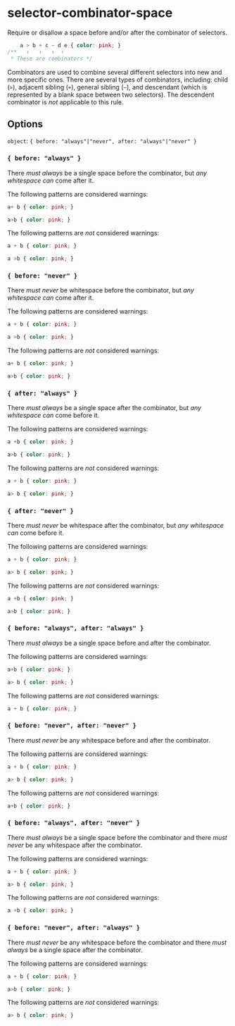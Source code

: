 # selector-combinator-space

Require or disallow a space before and/or after the combinator of selectors.

```css
    a > b + c ~ d e { color: pink; }
/**   ↑   ↑   ↑  ↑ 
 * These are combinators */
```

Combinators are used to combine several different selectors into new and more specific ones. There are several types of combinators, including: child (`>`), adjacent sibling (`+`), general sibling (`~`), and descendant (which is represented by a blank space between two selectors). The descendent combinator is *not* applicable to this rule.

## Options

`object`: `{ before: "always"|"never", after: "always"|"never" }`

### `{ before: "always" }`

There *must always* be a single space before the combinator, but *any whitespace can* come after it.

The following patterns are considered warnings:

```css
a+ b { color: pink; }
```

```css
a>b { color: pink; }
```

The following patterns are *not* considered warnings:

```css
a + b { color: pink; }
```

```css
a >b { color: pink; }
```

### `{ before: "never" }`

There *must never* be whitespace before the combinator, but *any whitespace can* come after it.

The following patterns are considered warnings:

```css
a + b { color: pink; }
```

```css
a >b { color: pink; }
```

The following patterns are *not* considered warnings:

```css
a+ b { color: pink; }
```

```css
a>b { color: pink; }
```

### `{ after: "always" }`

There *must always* be a single space after the combinator, but *any whitespace can* come before it.

The following patterns are considered warnings:

```css
a +b { color: pink; }
```

```css
a>b { color: pink; }
```

The following patterns are *not* considered warnings:

```css
a + b { color: pink; }
```

```css
a> b { color: pink; }
```

### `{ after: "never" }`

There *must never* be whitespace after the combinator, but *any whitespace can* come before it.

The following patterns are considered warnings:

```css
a + b { color: pink; }
```

```css
a> b { color: pink; }
```

The following patterns are *not* considered warnings:

```css
a +b { color: pink; }
```

```css
a>b { color: pink; }
```

### `{ before: "always", after: "always" }`

There *must always* be a single space before and after the combinator.

The following patterns are considered warnings:

```css
a+b { color: pink; }
```

```css
a> b { color: pink; }
```

The following patterns are *not* considered warnings:

```css
a + b { color: pink; }
```

### `{ before: "never", after: "never" }`

There *must never* be any whitespace before and after the combinator.

The following patterns are considered warnings:

```css
a + b { color: pink; }
```

```css
a> b { color: pink; }
```

The following patterns are *not* considered warnings:

```css
a+b { color: pink; }
```

### `{ before: "always", after: "never" }`

There *must always* be a single space before the combinator and there *must never* be any whitespace after the combinator.

The following patterns are considered warnings:

```css
a + b { color: pink; }
```

```css
a> b { color: pink; }
```

The following patterns are *not* considered warnings:

```css
a +b { color: pink; }
```

### `{ before: "never", after: "always" }`

There *must never* be any whitespace before the combinator and there *must always* be a single space after the combinator.

The following patterns are considered warnings:

```css
a + b { color: pink; }
```

```css
a>b { color: pink; }
```

The following patterns are *not* considered warnings:

```css
a> b { color: pink; }
```
